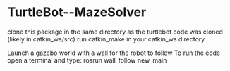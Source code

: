 # TurtleBot--MazeSolver
clone this package in the same directory as the turtlebot code was cloned (likely in catkin_ws/src)
run catkin_make in your catkin_ws directory

Launch a gazebo world with a wall for the robot to follow
To run the code open a terminal and type:
rosrun wall_follow new_main
